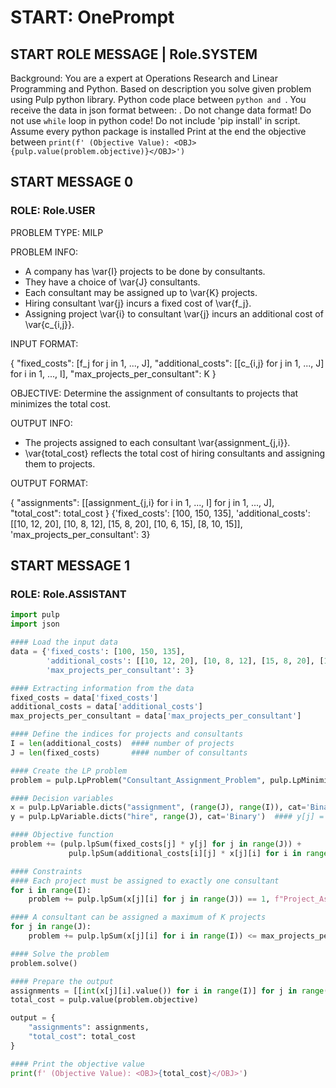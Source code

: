 # START: OnePrompt 
## START ROLE MESSAGE | Role.SYSTEM 
Background: You are a expert at Operations Research and Linear Programming and Python. Based on description you solve given problem using Pulp python library. Python code place between ```python and ```. You receive the data in json format between: <DATA></DATA>. Do not change data format! Do not use `while` loop in python code! Do not include 'pip install' in script. Assume every python package is installed Print at the end the objective between <OBJ></OBJ> `print(f' (Objective Value): <OBJ>{pulp.value(problem.objective)}</OBJ>')`  
## START MESSAGE 0 
### ROLE: Role.USER
<DESCRIPTION>
PROBLEM TYPE: MILP

PROBLEM INFO:

- A company has \var{I} projects to be done by consultants.
- They have a choice of \var{J} consultants.
- Each consultant may be assigned up to \var{K} projects. 
- Hiring consultant \var{j} incurs a fixed cost of \var{f_j}.
- Assigning project \var{i} to consultant \var{j} incurs an additional cost of \var{c_{i,j}}.

INPUT FORMAT: 

{
    "fixed_costs": [f_j for j in 1, ..., J],
    "additional_costs": [[c_{i,j} for j in 1, ..., J] for i in 1, ..., I],
    "max_projects_per_consultant": K
}

OBJECTIVE: Determine the assignment of consultants to projects that minimizes the total cost.

OUTPUT INFO:

- The projects assigned to each consultant \var{assignment_{j,i}}.
- \var{total_cost} reflects the total cost of hiring consultants and assigning them to projects.

OUTPUT FORMAT:

{
    "assignments": [[assignment_{j,i} for i in 1, ..., I] for j in 1, ..., J],
    "total_cost": total_cost
}
</DESCRIPTION>
<DATA>
{'fixed_costs': [100, 150, 135], 'additional_costs': [[10, 12, 20], [10, 8, 12], [15, 8, 20], [10, 6, 15], [8, 10, 15]], 'max_projects_per_consultant': 3}</DATA>


## START MESSAGE 1 
### ROLE: Role.ASSISTANT
```python
import pulp
import json

#### Load the input data
data = {'fixed_costs': [100, 150, 135], 
        'additional_costs': [[10, 12, 20], [10, 8, 12], [15, 8, 20], [10, 6, 15], [8, 10, 15]], 
        'max_projects_per_consultant': 3}

#### Extracting information from the data
fixed_costs = data['fixed_costs']
additional_costs = data['additional_costs']
max_projects_per_consultant = data['max_projects_per_consultant']

#### Define the indices for projects and consultants
I = len(additional_costs)  #### number of projects
J = len(fixed_costs)       #### number of consultants

#### Create the LP problem
problem = pulp.LpProblem("Consultant_Assignment_Problem", pulp.LpMinimize)

#### Decision variables
x = pulp.LpVariable.dicts("assignment", (range(J), range(I)), cat='Binary')  #### x[j][i] = 1 if project i is assigned to consultant j
y = pulp.LpVariable.dicts("hire", range(J), cat='Binary')  #### y[j] = 1 if consultant j is hired

#### Objective function
problem += (pulp.lpSum(fixed_costs[j] * y[j] for j in range(J)) + 
             pulp.lpSum(additional_costs[i][j] * x[j][i] for i in range(I) for j in range(J))), "Total_Cost"

#### Constraints
#### Each project must be assigned to exactly one consultant
for i in range(I):
    problem += pulp.lpSum(x[j][i] for j in range(J)) == 1, f"Project_Assignment_{i}"

#### A consultant can be assigned a maximum of K projects
for j in range(J):
    problem += pulp.lpSum(x[j][i] for i in range(I)) <= max_projects_per_consultant * y[j], f"Max_Projects_Consultant_{j}"

#### Solve the problem
problem.solve()

#### Prepare the output
assignments = [[int(x[j][i].value()) for i in range(I)] for j in range(J)]
total_cost = pulp.value(problem.objective)

output = {
    "assignments": assignments,
    "total_cost": total_cost
}

#### Print the objective value
print(f' (Objective Value): <OBJ>{total_cost}</OBJ>')
```

